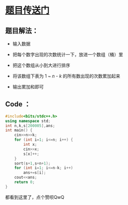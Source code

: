 # [题目传送门](https://www.luogu.com.cn/problem/AT3719)

## 题目解法：

- 输入数据

- 把每个数字出现的次数统计一下，放进一个数组（桶）里

- 把这个数组从小到大进行排序

- 将该数组下表为 $1$ ~  $n$ - $k$ 的所有数出现的次数累加起来

- 输出累加和即可

## Code ：
```cpp
#include<bits/stdc++.h>
using namespace std;
int n,k,s[200005],ans;
int main() {
	cin>>n>>k;
	for (int i=1; i<=n; i++) {
		int x;
		cin>>x;
		s[x]++;
	}
	sort(s+1,s+n+1);
	for (int i=1; i<=n-k; i++)
		ans+=s[i];
	cout<<ans;
	return 0;
}

```

都看到这里了，点个赞呗QwQ